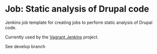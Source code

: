 Job: Static analysis of Drupal code
===================================

Jenkins job template for creating jobs to perform static analysis of Drupal code.

Currently used by the [Vagrant Jenkins](https://github.com/wulff/vagrant-jenkins) project.

See develop branch
